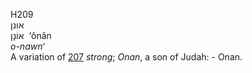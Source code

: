 H209  
אונן  
אוֹנָן ‎ ‘ônân  
*o-nawn‘*  
A variation of [207](h0207) *strong*; *Onan*, a son of Judah: - Onan.  
